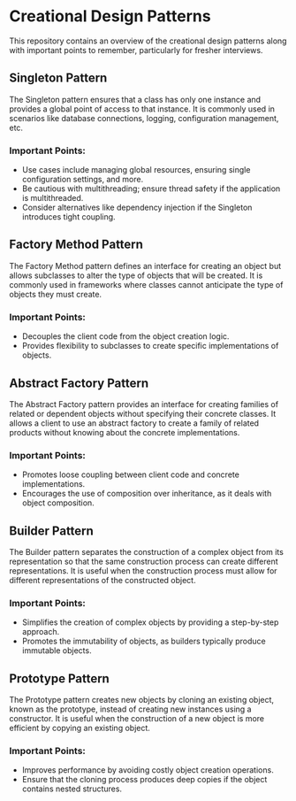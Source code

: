 
# Creational Design Patterns 
This repository contains an overview of the creational design patterns along with important points to remember, particularly for fresher interviews.

## Singleton Pattern

The Singleton pattern ensures that a class has only one instance and provides a global point of access to that instance. It is commonly used in scenarios like database connections, logging, configuration management, etc.

### Important Points:

- Use cases include managing global resources, ensuring single configuration settings, and more.
- Be cautious with multithreading; ensure thread safety if the application is multithreaded.
- Consider alternatives like dependency injection if the Singleton introduces tight coupling.

## Factory Method Pattern

The Factory Method pattern defines an interface for creating an object but allows subclasses to alter the type of objects that will be created. It is commonly used in frameworks where classes cannot anticipate the type of objects they must create.

### Important Points:

- Decouples the client code from the object creation logic.
- Provides flexibility to subclasses to create specific implementations of objects.

## Abstract Factory Pattern

The Abstract Factory pattern provides an interface for creating families of related or dependent objects without specifying their concrete classes. It allows a client to use an abstract factory to create a family of related products without knowing about the concrete implementations.

### Important Points:

- Promotes loose coupling between client code and concrete implementations.
- Encourages the use of composition over inheritance, as it deals with object composition.

## Builder Pattern

The Builder pattern separates the construction of a complex object from its representation so that the same construction process can create different representations. It is useful when the construction process must allow for different representations of the constructed object.

### Important Points:

- Simplifies the creation of complex objects by providing a step-by-step approach.
- Promotes the immutability of objects, as builders typically produce immutable objects.

## Prototype Pattern

The Prototype pattern creates new objects by cloning an existing object, known as the prototype, instead of creating new instances using a constructor. It is useful when the construction of a new object is more efficient by copying an existing object.

### Important Points:

- Improves performance by avoiding costly object creation operations.
- Ensure that the cloning process produces deep copies if the object contains nested structures.
